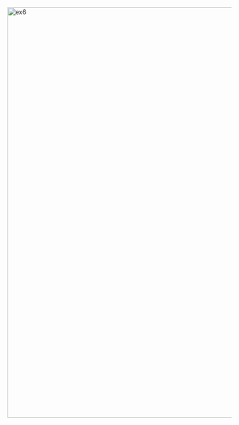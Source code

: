 <img width="924" alt="ex6" src="https://github.com/Samismail2010/Data-Structures-and-Algorithms/assets/88996409/2c756bff-bb40-4cf2-a1b6-be5bbfaf92e6">

